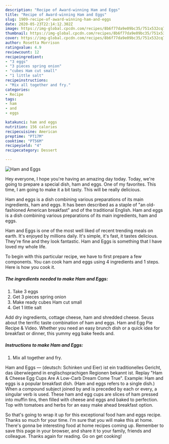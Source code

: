 ```yaml
---
description: "Recipe of Award-winning Ham and Eggs"
title: "Recipe of Award-winning Ham and Eggs"
slug: 1909-recipe-of-award-winning-ham-and-eggs
date: 2020-05-23T22:14:12.302Z
image: https://img-global.cpcdn.com/recipes/8b6f77da9e09bc35/751x532cq70/ham-and-eggs-recipe-main-photo.jpg
thumbnail: https://img-global.cpcdn.com/recipes/8b6f77da9e09bc35/751x532cq70/ham-and-eggs-recipe-main-photo.jpg
cover: https://img-global.cpcdn.com/recipes/8b6f77da9e09bc35/751x532cq70/ham-and-eggs-recipe-main-photo.jpg
author: Rosetta Morrison
ratingvalue: 4.9
reviewcount: 12
recipeingredient:
- "3 eggs"
- "3 pieces spring onion"
- "cubes Ham cut small"
- "1 little salt"
recipeinstructions:
- "Mix all together and fry."
categories:
- Recipe
tags:
- ham
- and
- eggs

katakunci: ham and eggs 
nutrition: 156 calories
recipecuisine: American
preptime: "PT17M"
cooktime: "PT56M"
recipeyield: "4"
recipecategory: Dessert

---
```



![Ham and Eggs](https://img-global.cpcdn.com/recipes/8b6f77da9e09bc35/751x532cq70/ham-and-eggs-recipe-main-photo.jpg)

Hey everyone, I hope you're having an amazing day today. Today, we're going to prepare a special dish, ham and eggs. One of my favorites. This time, I am going to make it a bit tasty. This will be really delicious.

Ham and eggs is a dish combining various preparations of its main ingredients, ham and eggs. It has been described as a staple of &#34;an old-fashioned American breakfast&#34; and of the traditional English. Ham and eggs is a dish combining various preparations of its main ingredients, ham and eggs.

Ham and Eggs is one of the most well liked of recent trending meals on earth. It's enjoyed by millions daily. It's simple, it's fast, it tastes delicious. They're fine and they look fantastic. Ham and Eggs is something that I have loved my whole life.


To begin with this particular recipe, we have to first prepare a few components. You can cook ham and eggs using 4 ingredients and 1 steps. Here is how you cook it.

<!--inarticleads1-->

##### The ingredients needed to make Ham and Eggs:

1. Take 3 eggs
1. Get 3 pieces spring onion
1. Make ready cubes Ham cut small
1. Get 1 little salt


Add dry ingredients, cottage cheese, ham and shredded cheese. Seuss about the terrific taste combination of ham and eggs. Ham and Egg Pie Recipe &amp; Video. Whether you need an easy brunch dish or a quick idea for breakfast or dinner, this yummy egg bake feeds and. 

<!--inarticleads2-->

##### Instructions to make Ham and Eggs:

1. Mix all together and fry.


Ham and Eggs — (deutsch: Schinken und Eier) ist ein traditionelles Gericht, das überwiegend in englischsprachigen Regionen bekannt ist. Replay &#34;Ham &amp; Cheese Egg Cups Are A Low-Carb Dream Come True&#34;. Example: Ham and eggs is a popular breakfast dish. (Ham and eggs refers to a single dish.) When a compound subject joined by and is preceded by each or every, a singular verb is used. These ham and egg cups are slices of ham pressed into muffin tins, then filled with cheese and eggs and baked to perfection. Top with tomatoes and herbs for an easy make ahead breakfast option. 

So that's going to wrap it up for this exceptional food ham and eggs recipe. Thanks so much for your time. I'm sure that you will make this at home. There's gonna be interesting food at home recipes coming up. Remember to save this page in your browser, and share it to your family, friends and colleague. Thanks again for reading. Go on get cooking!

